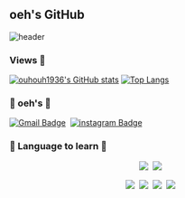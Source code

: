 ## oeh's GitHub

![header](https://capsule-render.vercel.app/api?type=rounded&color=gradient&text=%20asdf%20&height=300&fontSize=100&textBg=true)



### Views 🔎
[![ouhouh1936's GitHub stats](https://github-readme-stats.vercel.app/api?username=ouhouh1936&show_icons=true&theme=default)](https://github.com/ouhouh1936/github-readme-stats) 
[![Top Langs](https://github-readme-stats.vercel.app/api/top-langs/?username=ouhouh1936&layout=compact&show_icons=true&theme=default)](https://github.com/ouhouh1936/github-readme-stats)


          
###                                🐶 oeh's 🐶
[![Gmail Badge](https://img.shields.io/badge/Gmail-d14836?style=flat-square&logo=Gmail&logoColor=white&link=mailto:dmssssgk@gmail.com)](mailto:dmssssgk@gmail.com)&nbsp;
[![instagram Badge](https://img.shields.io/badge/-Instagram-dd2a7b?style=flat-square&logo=instagram&logoColor=white&link=https://www.instagram.com/dmssssgk/)](https://www.instagram.com/dmssssgk/)
###                               🐶 Language to learn 🐶

<p align="center">
  <img src="https://img.shields.io/badge/Node.js-339933?style=flat-square&logo=Node.js&logoColor=white"/>&nbsp 
  <img src="https://img.shields.io/badge/MongoDB-47A248?style=flat-square&logo=MongoDB&logoColor=white"/></a>&nbsp 
 </p>
 <p align="center">
  <img src="https://img.shields.io/badge/React-61DAFB?style=flat-square&logo=React&logoColor=white"/></a>&nbsp 
  <img src="https://img.shields.io/badge/JavaScript-F7DF1E?style=flat-square&logo=JavaScript&logoColor=white"/></a>&nbsp
  <img src="https://img.shields.io/badge/CSS-1572B6?style=flat-square&logo=CSS3&logoColor=white"/></a>&nbsp 
  <img src="https://img.shields.io/badge/HTML-E34F26?style=flat-square&logo=HTML5&logoColor=white"/></a>&nbsp 
</p>
